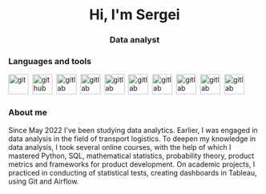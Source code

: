 <div id="header" align="center">
	<h1>Hi, I'm Sergei</h1>
	<h3>Data analyst</h3>
</div>

### Languages and tools

<img src="https://cdn.jsdelivr.net/gh/devicons/devicon/icons/git/git-plain-wordmark.svg" title="git" width="40" height="40"/>&nbsp;
<img src="https://cdn.jsdelivr.net/gh/devicons/devicon/icons/github/github-original-wordmark.svg" title="github" width="40" height="40"/>&nbsp;
<img src="https://cdn.jsdelivr.net/gh/devicons/devicon/icons/gitlab/gitlab-original.svg" title="gitlab" width="40" height="40"/>&nbsp;
<img src="https://cdn.jsdelivr.net/gh/devicons/devicon/icons/jupyter/jupyter-original-wordmark.svg" title="gitlab" width="40" height="40"/>&nbsp;
<img src="https://cdn.jsdelivr.net/gh/devicons/devicon/icons/numpy/numpy-original.svg" title="gitlab" width="40" height="40"/>&nbsp;
<img src="https://cdn.jsdelivr.net/gh/devicons/devicon/icons/pandas/pandas-original-wordmark.svg" title="gitlab" width="40" height="40"/>&nbsp;
<img src="https://cdn.jsdelivr.net/gh/devicons/devicon/icons/postgresql/postgresql-plain-wordmark.svg" title="gitlab" width="40" height="40"/>&nbsp;
<img src="https://cdn.jsdelivr.net/gh/devicons/devicon/icons/python/python-original-wordmark.svg" title="gitlab" width="40" height="40"/>&nbsp;
<img src="https://cdn.jsdelivr.net/gh/devicons/devicon/icons/anaconda/anaconda-original.svg" title="gitlab" width="40" height="40"/>&nbsp;
<img src="https://yandex.ru/images/search?from=tabbar&text=sql%20icon%20svg%20file&pos=35&img_url=http%3A%2F%2Fimages.squarespace-cdn.com%2Fcontent%2F58a3826fd2b857e5fe09f025%2F1538604314089-3INZCW2TB1TP6MSOCCZ7%2Fsql.jpg%3Fcontent-type%3Dimage%252Fjpeg&rpt=simage&lr=970" title="gitlab" width="40" height="40"/>&nbsp;


### About me

Since May 2022 I've been studying data analytics. Earlier, I was engaged in data analysis in the field of transport logistics.
To deepen my knowledge in data analysis, I took several online courses, with the help of which I mastered Python, SQL, mathematical statistics, probability theory, product metrics and frameworks for product development. On academic projects, I practiced in conducting of statistical tests, creating dashboards in Tableau, using Git and Airflow.

